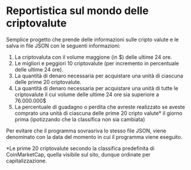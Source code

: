 # Reportistica sul mondo delle criptovalute 

Semplice progetto che prende delle informazioni sulle cripto valute e le salva in file JSON con le seguenti informazioni: 
1. La criptovaluta con il volume maggione (in $) delle ultime 24 ore.
2. Le migliori e peggiori 10 criptovalute (per incremento in percentuale delle ultime 24 ore).
3. La quantità di denaro necessaria per acquistare una unità di ciascuna delle prime 20 criptovalute.
4. La quantità di denaro necessaria per acquistare una unità di tutte le criptovalute il cui volume delle ultime 24 ore sia superiore a 76.000.000$ 
5. La percentuale di guadagno o perdita che avreste realizzato se aveste comprato una unità di ciascuna delle prime 20 cripto valute* il giorno prima (ipotizzando che la classifica non sia cambiata)

Per evitare che il programma sovrasriva lo stesso file JSON, viene denominato con la data del momento in cui il programma viene eseguito. 

*Le prime 20 criptovalute secondo la classifica predefinita di CoinMarketCap, quella visibile sul sito, dunque ordinate per capitalizzazione. 